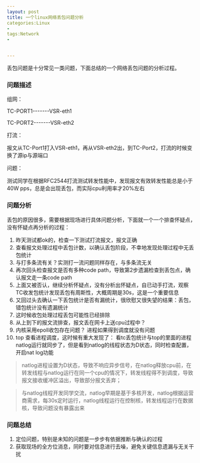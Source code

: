 ```yaml
---
layout: post
title: 一个linux网络丢包问题分析
categories:Linux
- 
tags:Network
- 


---
```

丢包问题是十分常见一类问题，下面总结的一个网络丢包问题的分析过程。
### 问题描述 ###
组网：

TC-PORT1-------VSR-eth1

TC-PORT2-------VSR-eth2

打流：

报文从TC-Port1打入VSR-eth1，再从VSR-eth2出，到TC-Port2，打流的时候变换了源ip与源端口

问题：

测试同学在根据RFC2544打流测试转发性能中，发现报文有效转发性能总是小于40W pps，总是会出现丢包，而实际cpu利用率才20%左右

### 问题分析 ###
丢包的原因很多，需要根据现场进行具体问题分析，下面就一个一个排查怀疑点，没有怀疑点再分析的过程：

1. 昨天测试都ok的，检查一下测试打流报文，报文正确
2. 查看报文处理过程中丢包计数，以确认丢包阶段，不幸地发现处理过程中无丢包统计
3. 与打多条流有关？实测打一流问题同样存在，与多条流无关
4. 再次回头检查报文是否有多种code path，导致第2步遗漏检查到丢包点，确认报文走一条code path
5. 上面又被否认，继续分析怀疑点，没有分析出怀疑点，自已动手打流，观察TC收发包统计发现丢包有周斯性，大概周期是30s，这是一个重要信息
6. 又回过头去确认一下丢包统计是否有漏统计，很欣慰又很失望的结果：丢包，错包统计没有遗漏统计
7. 这时候收包处理过程丢包可能性已经排除
8. 从上到下的报文流排查，报文丢在网卡上送cpu过程中？ 
9. 内核采用epoll收包存在问题？ 进程如果得到调度就没有问题
10. top 查看进程调度，这时候有重大发现了：
看tc丢包统计与top的里面的进程natlog运行就同步了，但是看到natlog的线程状态为D状态，同时检查配置，开启nat log功能

>natlog进程设置为D状态，导致不响应异步信号，在natlog释放cpu前，在转发线程与natlog运行在同一个cpu的情况下，转发线程得不到调度，导致报文接收缓冲区溢出，导致部分报文丢弃；

>与natlog线程开发同学交流，natlog早期是基于多核开发，natlog根据运营商需求，每30s定时运行，natlog线程运行在控制核，转发线程运行在数据核，导致问题没有暴露出来


### 问题总结 ###
1. 定位问题，特别是未知的问题是一步步有依据推断与确认的过程
2. 获取现场的全方位消息，同时要对信息进行去噪，避免关键信息遗漏与无关干扰

